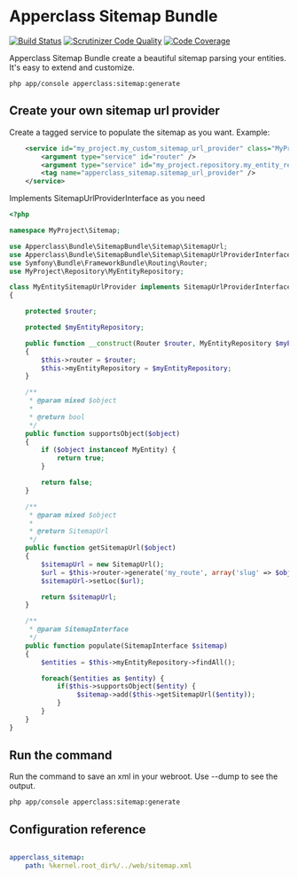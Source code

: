 # Apperclass Sitemap Bundle

[![Build Status](https://travis-ci.org/hal9087/sitemap-bundle.svg)](https://travis-ci.org/hal9087/sitemap-bundle)
[![Scrutinizer Code Quality](https://scrutinizer-ci.com/g/hal9087/sitemap-bundle/badges/quality-score.png?b=master)](https://scrutinizer-ci.com/g/hal9087/sitemap-bundle/?branch=master)
[![Code Coverage](https://scrutinizer-ci.com/g/hal9087/sitemap-bundle/badges/coverage.png?b=master)](https://scrutinizer-ci.com/g/hal9087/sitemap-bundle/?branch=master)


Apperclass Sitemap Bundle create a beautiful sitemap parsing your entities. It's easy to extend and customize. 

```shell
php app/console apperclass:sitemap:generate
```


##  Create your own sitemap url provider

Create a tagged service to populate the sitemap as you want. Example:

```xml
    <service id="my_project.my_custom_sitemap_url_provider" class="MyProject\Sitemap\MyEntitySitemapUrlProvider">
        <argument type="service" id="router" />
        <argument type="service" id="my_project.repository.my_entity_repository" />
        <tag name="apperclass_sitemap.sitemap_url_provider" />
    </service>
```

Implements SitemapUrlProviderInterface as you need

```php
<?php

namespace MyProject\Sitemap;

use Apperclass\Bundle\SitemapBundle\Sitemap\SitemapUrl;
use Apperclass\Bundle\SitemapBundle\Sitemap\SitemapUrlProviderInterface;
use Symfony\Bundle\FrameworkBundle\Routing\Router;
use MyProject\Repository\MyEntityRepository;

class MyEntitySitemapUrlProvider implements SitemapUrlProviderInterface
{

    protected $router;

    protected $myEntityRepository;

    public function __construct(Router $router, MyEntityRepository $myEntityRepository)
    {
        $this->router = $router;
        $this->myEntityRepository = $myEntityRepository;
    }

    /**
     * @param mixed $object
     *
     * @return bool
     */
    public function supportsObject($object)
    {
        if ($object instanceof MyEntity) {
            return true;
        }

        return false;
    }

    /**
     * @param mixed $object
     *
     * @return SitemapUrl
     */
    public function getSitemapUrl($object)
    {
        $sitemapUrl = new SitemapUrl();
        $url = $this->router->generate('my_route', array('slug' => $object->getSlug()));
        $sitemapUrl->setLoc($url);

        return $sitemapUrl;
    }

    /**
     * @param SitemapInterface
     */
    public function populate(SitemapInterface $sitemap)
    {
        $entities = $this->myEntityRepository->findAll();

        foreach($entities as $entity) {
            if($this->supportsObject($entity) {
                 $sitemap->add($this->getSitemapUrl($entity));
            }
        }
    }
}
```


## Run the command

Run the command to save an xml in your webroot. Use --dump to see the output. 

```shell
php app/console apperclass:sitemap:generate
```

## Configuration reference

```yaml

apperclass_sitemap:
    path: %kernel.root_dir%/../web/sitemap.xml

```



